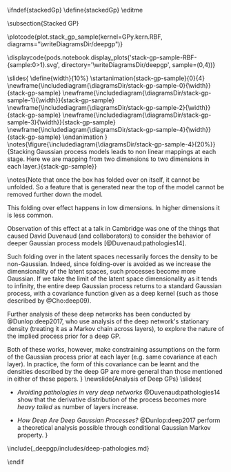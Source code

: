 \ifndef{stackedGp}
\define{stackedGp}
\editme

\subsection{Stacked GP}

\plotcode{plot.stack_gp_sample(kernel=GPy.kern.RBF,
                     diagrams="\writeDiagramsDir/deepgp")}
				
\displaycode{pods.notebook.display_plots('stack-gp-sample-RBF-{sample:0>1}.svg', 
                            directory='\writeDiagramsDir/deepgp', sample=(0,4))}

\slides{
\define{width}{10%}
\startanimation{stack-gp-sample}{0}{4}
\newframe{\includediagram{\diagramsDir/stack-gp-sample-0}{\width}}{stack-gp-sample}
\newframe{\includediagram{\diagramsDir/stack-gp-sample-1}{\width}}{stack-gp-sample}
\newframe{\includediagram{\diagramsDir/stack-gp-sample-2}{\width}}{stack-gp-sample}
\newframe{\includediagram{\diagramsDir/stack-gp-sample-3}{\width}}{stack-gp-sample}
\newframe{\includediagram{\diagramsDir/stack-gp-sample-4}{\width}}{stack-gp-sample}
\endanimation
}
\notes{\figure{\includediagram{\diagramsDir/stack-gp-sample-4}{20%}}{Stacking Gaussian process models leads to non linear mappings at each stage. Here we are mapping from two dimensions to two dimensions in each layer.}{stack-gp-sample}}

\notes{Note that once the box has folded over on itself, it cannot be unfolded. So a feature that is generated near the top of the model cannot be removed further down the model.

This folding over effect happens in low dimensions. In higher dimensions it is less common. 

Observation of this effect at a talk in Cambridge was one of the things that caused David Duvenaud (and collaborators) to consider the behavior of deeper Gaussian process models [@Duvenaud:pathologies14]. 

Such folding over in the latent spaces necessarily forces the density to be non-Gaussian. Indeed, since folding-over is avoided as we increase the dimensionality of the latent spaces, such processes become more Gaussian. If we take the limit of the latent space dimensionality as it tends to infinity, the entire deep Gaussian process returns to a standard Gaussian process, with a covariance function given as a deep kernel (such as those described by @Cho:deep09).

Further analysis of these deep networks has been conducted by @Dunlop:deep2017, who use analysis of the deep network's stationary density (treating it as a Markov chain across layers), to explore the nature of the implied process prior for a deep GP.

Both of these works, however, make constraining assumptions on the form of the Gaussian process prior at each layer (e.g. same covariance at each layer). In practice, the form of this covariance can be learnt and the densities described by the deep GP are more general than those mentioned in either of these papers.
}
\newslide{Analysis of Deep GPs}
\slides{
* *Avoiding pathologies in very deep networks* @Duvenaud:pathologies14 show that the derivative distribution of the process becomes more *heavy tailed* as number of layers increase.

* *How Deep Are Deep Gaussian Processes?* @Dunlop:deep2017 perform a theoretical analysis possible through conditional Gaussian Markov property.
}

\include{_deepgp/includes/deep-pathologies.md}


\endif
